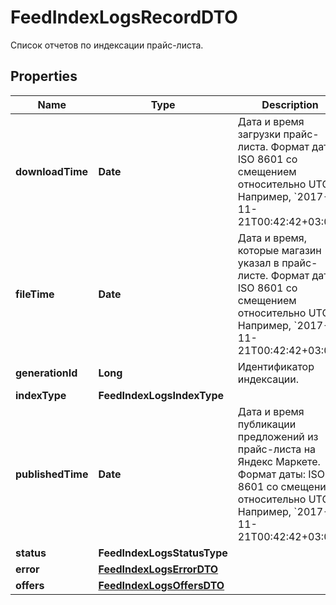 

# FeedIndexLogsRecordDTO

Список отчетов по индексации прайс-листа.

## Properties

| Name | Type | Description | Notes |
|------------ | ------------- | ------------- | -------------|
|**downloadTime** | **Date** | Дата и время загрузки прайс-листа.  Формат даты: ISO 8601 со смещением относительно UTC. Например, &#x60;2017-11-21T00:42:42+03:00&#x60;.  |  [optional] |
|**fileTime** | **Date** | Дата и время, которые магазин указал в прайс-листе.  Формат даты: ISO 8601 со смещением относительно UTC. Например, &#x60;2017-11-21T00:42:42+03:00&#x60;.  |  [optional] |
|**generationId** | **Long** | Идентификатор индексации. |  [optional] |
|**indexType** | **FeedIndexLogsIndexType** |  |  [optional] |
|**publishedTime** | **Date** | Дата и время публикации предложений из прайс-листа на Яндекс Маркете.  Формат даты: ISO 8601 со смещением относительно UTC. Например, &#x60;2017-11-21T00:42:42+03:00&#x60;.  |  [optional] |
|**status** | **FeedIndexLogsStatusType** |  |  [optional] |
|**error** | [**FeedIndexLogsErrorDTO**](FeedIndexLogsErrorDTO.md) |  |  [optional] |
|**offers** | [**FeedIndexLogsOffersDTO**](FeedIndexLogsOffersDTO.md) |  |  [optional] |



